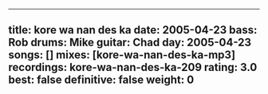
---
title: kore wa nan des ka
date: 2005-04-23
bass:	Rob
drums:	Mike
guitar:	Chad
day: 2005-04-23
songs: []
mixes: [kore-wa-nan-des-ka-mp3]
recordings: kore-wa-nan-des-ka-209
rating: 3.0
best: false
definitive: false
weight: 0
---
